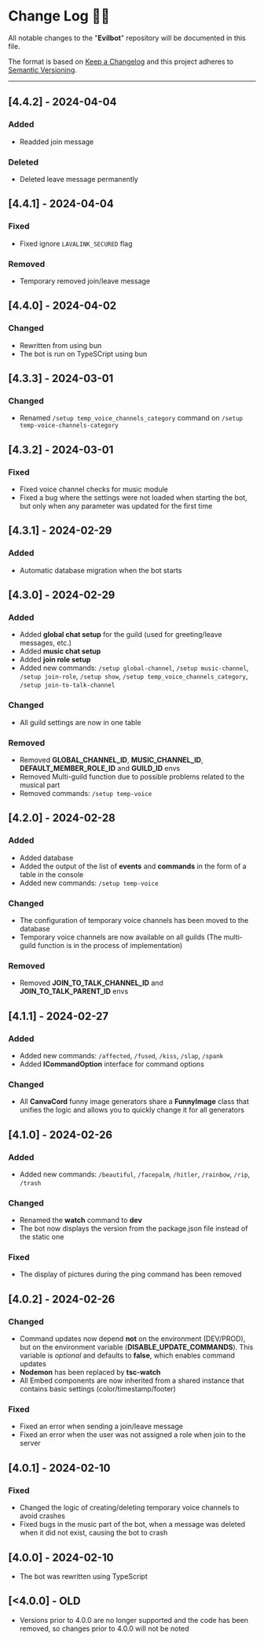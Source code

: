 <!-- markdownlint-disable MD024-->

# **Change Log** 📜📝

All notable changes to the "**Evilbot**" repository will be documented in this file.

The format is based on [Keep a Changelog](https://keepachangelog.com/en/1.1.0/) and this project adheres to [Semantic Versioning](https://semver.org/spec/v2.0.0.html).

---

## [**4.4.2**] - 2024-04-04

### Added

- Readded join message

### Deleted

- Deleted leave message permanently

## [**4.4.1**] - 2024-04-04

### Fixed

- Fixed ignore `LAVALINK_SECURED` flag

### Removed

- Temporary removed join/leave message

## [**4.4.0**] - 2024-04-02

### Changed

- Rewritten from using bun
- The bot is run on TypeSCript using bun

## [**4.3.3**] - 2024-03-01

### Changed

- Renamed `/setup temp_voice_channels_category` command on `/setup temp-voice-channels-category`

## [**4.3.2**] - 2024-03-01

### Fixed

- Fixed voice channel checks for music module
- Fixed a bug where the settings were not loaded when starting the bot, but only when any parameter was updated for the first time

## [**4.3.1**] - 2024-02-29

### Added

- Automatic database migration when the bot starts

## [**4.3.0**] - 2024-02-29

### Added

- Added **global chat setup** for the guild (used for greeting/leave messages, etc.)
- Added **music chat setup**
- Added **join role setup**
- Added new commands: `/setup global-channel`, `/setup music-channel`, `/setup join-role`, `/setup show`, `/setup temp_voice_channels_category`, `/setup join-to-talk-channel`

### Changed

- All guild settings are now in one table

### Removed

- Removed **GLOBAL_CHANNEL_ID**, **MUSIC_CHANNEL_ID**, **DEFAULT_MEMBER_ROLE_ID** and **GUILD_ID** envs
- Removed Multi-guild function due to possible problems related to the musical part
- Removed commands: `/setup temp-voice`

## [**4.2.0**] - 2024-02-28

### Added

- Added database
- Added the output of the list of **events** and **commands** in the form of a table in the console
- Added new commands: `/setup temp-voice`

### Changed

- The configuration of temporary voice channels has been moved to the database
- Temporary voice channels are now available on all guilds (The multi-guild function is in the process of implementation)

### Removed

- Removed **JOIN_TO_TALK_CHANNEL_ID** and **JOIN_TO_TALK_PARENT_ID** envs

## [**4.1.1**] - 2024-02-27

### Added

- Added new commands: `/affected`, `/fused`, `/kiss`, `/slap`, `/spank`
- Added **ICommandOption** interface for command options

### Changed

- All **CanvaCord** funny image generators share a **FunnyImage** class that unifies the logic and allows you to quickly change it for all generators

## [**4.1.0**] - 2024-02-26

### Added

- Added new commands: `/beautiful`, `/facepalm`, `/hitler`, `/rainbow`, `/rip`, `/trash`

### Changed

- Renamed the **watch** command to **dev**
- The bot now displays the version from the package.json file instead of the static one

### Fixed

- The display of pictures during the ping command has been removed

## [**4.0.2**] - 2024-02-26

### Changed

- Command updates now depend **not** on the environment (DEV/PROD), but on the environment variable (**DISABLE_UPDATE_COMMANDS**). This variable is _optional_ and defaults to **false**, which enables command updates
- **Nodemon** has been replaced by **tsc-watch**
- All Embed components are now inherited from a shared instance that contains basic settings (color/timestamp/footer)

### Fixed

- Fixed an error when sending a join/leave message
- Fixed an error when the user was not assigned a role when join to the server

## [**4.0.1**] - 2024-02-10

### Fixed

- Changed the logic of creating/deleting temporary voice channels to avoid crashes
- Fixed bugs in the music part of the bot, when a message was deleted when it did not exist, causing the bot to crash

## [**4.0.0**] - 2024-02-10

- The bot was rewritten using TypeScript

## [**<4.0.0**] - OLD

- Versions prior to 4.0.0 are no longer supported and the code has been removed, so changes prior to 4.0.0 will not be noted
